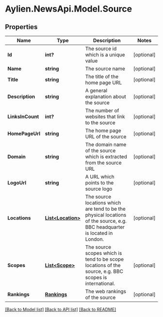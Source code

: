 # Aylien.NewsApi.Model.Source
## Properties

Name | Type | Description | Notes
------------ | ------------- | ------------- | -------------
**Id** | **int?** | The source id which is a unique value | [optional] 
**Name** | **string** | The source name | [optional] 
**Title** | **string** | The title of the home page URL | [optional] 
**Description** | **string** | A general explanation about the source | [optional] 
**LinksInCount** | **int?** | The number of websites that link to the source | [optional] 
**HomePageUrl** | **string** | The home page URL of the source | [optional] 
**Domain** | **string** | The domain name of the source which is extracted from the source URL | [optional] 
**LogoUrl** | **string** | A URL which points to the source logo | [optional] 
**Locations** | [**List&lt;Location&gt;**](Location.md) | The source locations which are tend to be the physical locations of the source, e.g. BBC headquarter is located in London. | [optional] 
**Scopes** | [**List&lt;Scope&gt;**](Scope.md) | The source scopes which is tend to be scope locations of the source, e.g. BBC scopes is international. | [optional] 
**Rankings** | [**Rankings**](Rankings.md) | The web rankings of the source | [optional] 

[[Back to Model list]](../README.md#documentation-for-models) [[Back to API list]](../README.md#documentation-for-api-endpoints) [[Back to README]](../README.md)

